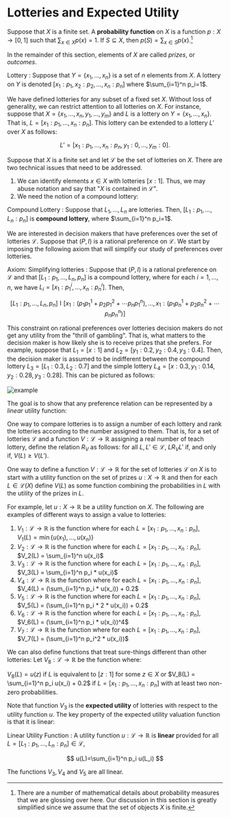 # Lotteries and Expected Utility


Suppose that $X$ is a finite set.  A **probability function** on $X$ is a function $p:X\rightarrow [0,1]$ such that $\sum_{x\in X} p(x)=1$.   If $S\subseteq X$, then $p(S)=\sum_{x\in S} p(x)$.[^f1]
[^f1]: There are a number of mathematical details about probability measures that we are glossing over here.  Our discussion in this section is greatly simplified since we assume that the set of objects $X$ is finite. 

In the remainder of this section, elements of $X$ are called *prizes*, or *outcomes*.   

Lottery
: Suppose that $Y=\{x_1,\ldots, x_n\}$ is a set of $n$ elements from $X$.   A lottery on $Y$ is denoted $[x_1:p_1,x_2:p_2,\ldots, x_n:p_n]$ where $\sum_{i=1}^n p_i=1$.    


We have defined lotteries for any subset of a fixed set $X$.   Without loss of generality, we can restrict attention to all lotteries on $X$.   For instance, suppose that $X=\{x_1,\ldots, x_n,y_1,\ldots, y_m\}$ and $L$ is a lottery on $Y=\{x_1,\ldots, x_n\}$.   That is, $L=[x_1:p_1,\ldots, x_n:p_n]$.   This lottery can be  extended to a lottery $L'$ over $X$ as follows: 

$$
L'=[x_1:p_1,\ldots, x_n:p_n, y_1:0,\ldots, y_m:0].
$$

Suppose that $X$ is a finite set and let $\mathcal{L}$ be the set of lotteries on  $X$. There are two technical issues that need to be addressed.   

1. We can identify elements $x\in X$ with lotteries $[x:1]$.    Thus, we may abuse notation and  say that "$X$ is contained in $\mathcal{L}$".  
2. We   need the notion of a compound lottery:  

Compound Lottery
: Suppose that $L_1, \ldots, L_n$ are lotteries. Then, $[L_1:p_1,\ldots, L_n:p_n]$ is **compound lottery**, where $\sum_{i=1}^n p_i=1$.
 

We are interested in decision makers that have preferences over the set of lotteries $\mathcal{L}$.  Suppose that $(P, I)$ is a rational preference  on $\mathcal{L}$.  We start by imposing the following axiom that will simplify our study of preferences over lotteries.


Axiom: Simplifying lotteries
:  Suppose that $(P, I)$ is a rational preference on $\mathcal{L}$ and that $[L_1:p_1,\ldots, L_n,p_n]$ is a compound lottery, where for each $i=1,\ldots, n$, we have $L_i=[x_1:p_1^i,\ldots, x_n:p_n^i]$.  Then, 

$$
[L_1:p_1,\ldots, L_n,p_n]\mathrel{I} [x_1:(p_1p_1^1+ p_2p_1^2 + \cdots p_np_1^n),\ldots, x_1:(p_1p_n^1+ p_2p_n^2 + \cdots p_np_n^n)]
$$   

This constraint on rational preferences over lotteries decision makers do not get any utility from the "thrill of gambling". That is, what matters to the decision maker is how likely she is to receive prizes that she prefers. 
For example, suppose that    $L_1=[x:1]$ and $L_2=[y_1:0.2, y_2:0.4, y_3:0.4]$.   Then, the decision maker is assumed to be indifferent between the compound lottery $L_3=[L_1:0.3, L_2:0.7]$ and the simple lottery $L_4=[x:0.3, y_1:0.14, y_2:0.28, y_3:0.28]$.   This can be pictured as follows: 

![example](./compound-lottery-ex.jpg)


The goal is to show that any preference relation can be represented by a *linear* utility function:  


One way to compare lotteries is to assign a number of each lottery and rank the lotteries according to the number assigned to them.   That is, for a set of lotteries $\mathcal{L}$ and a function $V:\mathcal{L}\rightarrow\mathbb{R}$ assigning a real number of teach lottery, define the relation $R_V$ as follows: for all $L, L'\in \mathcal{L}$, $L\mathrel{R_V} L'$ if, and only if, $V(L)\ge V(L')$.  

One way to define a function $V:\mathcal{L}\rightarrow\mathbb{R}$ for the set of lotteries $\mathcal{L}$ on $X$ is to start with a utility function on the set of prizes $u:X\rightarrow\mathbb{R}$ and then  for each $L\in\mathcal{L}(X)$ define $V(L)$ as some function combining the probabilities in $L$ with the utility of the prizes in $L$. 

For example, let $u:X\rightarrow\mathbb{R}$ be a utility function on $X$.   The following are examples of different ways to assign a value to lotteries: 

1. $V_1:\mathcal{L}\rightarrow\mathbb{R}$ is the function where for each $L=[x_1:p_1,\ldots, x_n:p_n]$,<br/> $V_1(L) = \min\{u(x_1), \ldots, u(x_n)\}$
1. $V_2:\mathcal{L}\rightarrow\mathbb{R}$ is the function where for each $L=[x_1:p_1,\ldots, x_n:p_n]$,<br/> $V_2(L) = \sum_{i=1}^n u(x_i)$
1. $V_3:\mathcal{L}\rightarrow\mathbb{R}$ is the function where for each $L=[x_1:p_1,\ldots, x_n:p_n]$, <br/> $V_3(L) = \sum_{i=1}^n p_i * u(x_i)$
1. $V_4:\mathcal{L}\rightarrow\mathbb{R}$ is the function where for each $L=[x_1:p_1,\ldots, x_n:p_n]$, <br/> $V_4(L) = (\sum_{i=1}^n p_i * u(x_i)) + 0.2$
1. $V_5:\mathcal{L}\rightarrow\mathbb{R}$ is the function where for each $L=[x_1:p_1,\ldots, x_n:p_n]$,<br/> $V_5(L) = (\sum_{i=1}^n p_i * 2 * u(x_i)) + 0.2$
1. $V_6:\mathcal{L}\rightarrow\mathbb{R}$ is the function where for each $L=[x_1:p_1,\ldots, x_n:p_n]$,<br/> $V_6(L) = (\sum_{i=1}^n p_i * u(x_i))^4$
1. $V_7:\mathcal{L}\rightarrow\mathbb{R}$ is the function where for each $L=[x_1:p_1,\ldots, x_n:p_n]$, <br/> $V_7(L) = (\sum_{i=1}^n p_i^2 * u(x_i))$

We can also define functions that treat sure-things different than other lotteries: Let $V_8:\mathcal{L}\rightarrow\mathbb{R}$ be  the function where: 

$V_8(L) = u(z)$ if $L$ is equivalent to $[z:1]$ for some $z\in X$  or $V_8(L) = 
\sum_{i=1}^n p_i u(x_i) + 0.2$   if $L=[x_1:p_1,\ldots, x_n:p_n]$ with at least two non-zero probabilities.

Note that function $V_3$ is the **expected utility** of lotteries with respect to the utility function $u$.  The key property of the expected utility valuation function is that it is linear: 

Linear Utility Function
: A utility function $u:\mathcal{L}\rightarrow \mathbb{R}$ is  **linear** provided for all $L=[L_1:p_1,\ldots, L_n:p_n]\in\mathcal{L}$, 

$$
u(L)=\sum_{i=1}^n p_i u(L_i)
$$


The functions $V_3, V_4$ and $V_5$ are all linear. 



